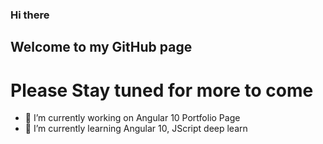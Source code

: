 ### Hi there 
## Welcome to my GitHub page
# Please Stay tuned for more to come

- 🔭 I’m currently working on Angular 10 Portfolio Page
- 🌱 I’m currently learning Angular 10, JScript deep learn

